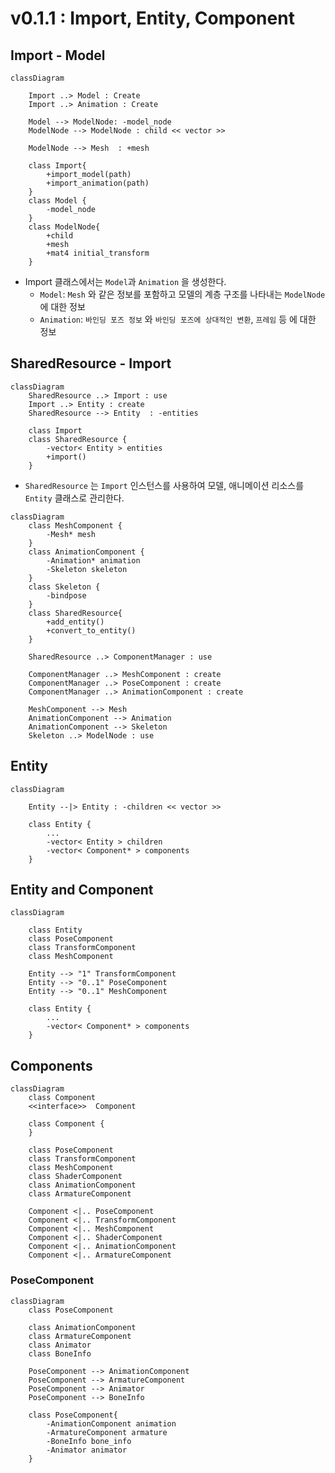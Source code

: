 # v0.1.1 :  Import, Entity, Component

## Import - Model

```mermaid
classDiagram
    
    Import ..> Model : Create
    Import ..> Animation : Create

    Model --> ModelNode: -model_node
    ModelNode --> ModelNode : child << vector >>

    ModelNode --> Mesh  : +mesh

    class Import{
        +import_model(path)
        +import_animation(path)
    }
    class Model {
        -model_node
    }
    class ModelNode{
        +child
        +mesh
        +mat4 initial_transform
    }
```

- Import 클래스에서는 `Model`과 `Animation` 을 생성한다.
  - `Model`: `Mesh` 와 같은 정보를 포함하고 모델의 계층 구조를 나타내는 `ModelNode` 에 대한 정보
  - `Animation`: `바인딩 포즈 정보` 와 `바인딩 포즈에 상대적인 변환`, `프레임` 등 에 대한 정보  

## SharedResource - Import

```mermaid
classDiagram
    SharedResource ..> Import : use
    Import ..> Entity : create
    SharedResource --> Entity  : -entities

    class Import
    class SharedResource {
        -vector< Entity > entities
        +import()
    }
```

- `SharedResource` 는 `Import` 인스턴스를 사용하여 모델, 애니메이션 리소스를 `Entity` 클래스로 관리한다.

```mermaid
classDiagram
    class MeshComponent {
        -Mesh* mesh
    }
    class AnimationComponent {
        -Animation* animation
        -Skeleton skeleton
    }
    class Skeleton {
        -bindpose
    }
    class SharedResource{
        +add_entity()
        +convert_to_entity()
    }

    SharedResource ..> ComponentManager : use

    ComponentManager ..> MeshComponent : create
    ComponentManager ..> PoseComponent : create
    ComponentManager ..> AnimationComponent : create

    MeshComponent --> Mesh
    AnimationComponent --> Animation
    AnimationComponent --> Skeleton
    Skeleton ..> ModelNode : use
```

## Entity

```mermaid
classDiagram

    Entity --|> Entity : -children << vector >>

    class Entity {
        ...
        -vector< Entity > children
        -vector< Component* > components
    }
```

## Entity and Component

```mermaid
classDiagram

    class Entity 
    class PoseComponent
    class TransformComponent
    class MeshComponent

    Entity --> "1" TransformComponent
    Entity --> "0..1" PoseComponent
    Entity --> "0..1" MeshComponent

    class Entity {
        ...
        -vector< Component* > components
    }
```

## Components

```mermaid
classDiagram
    class Component
    <<interface>>  Component

    class Component {
    }

    class PoseComponent
    class TransformComponent
    class MeshComponent
    class ShaderComponent
    class AnimationComponent
    class ArmatureComponent

    Component <|.. PoseComponent
    Component <|.. TransformComponent
    Component <|.. MeshComponent
    Component <|.. ShaderComponent
    Component <|.. AnimationComponent
    Component <|.. ArmatureComponent
```

### PoseComponent

```mermaid
classDiagram
    class PoseComponent

    class AnimationComponent
    class ArmatureComponent
    class Animator
    class BoneInfo

    PoseComponent --> AnimationComponent
    PoseComponent --> ArmatureComponent
    PoseComponent --> Animator
    PoseComponent --> BoneInfo

    class PoseComponent{
        -AnimationComponent animation
        -ArmatureComponent armature
        -BoneInfo bone_info
        -Animator animator
    }
```
